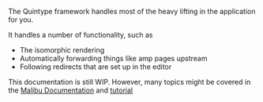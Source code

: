 The Quintype framework handles most of the heavy lifting in the application for you.

It handles a number of functionality, such as
* The isomorphic rendering
* Automatically forwarding things like amp pages upstream
* Following redirects that are set up in the editor

This documentation is still WIP. However, many topics might be covered in the [Malibu Documentation](https://developers.quintype.com/malibu) and [tutorial](https://developers.quintype.com/malibu/tutorial)
